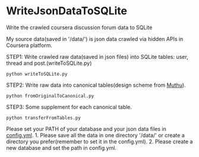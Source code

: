 # WriteJsonDataToSQLite
Write the crawled coursera discussion forum data to SQLite 

My source data(saved in '/data/') is json data crawled via hidden APIs in Coursera platform.

STEP1: Write crawled raw data(saved in json files) into SQLite tables: user, thread and post.(writeToSQLite.py)

    python writeToSQLite.py

STEP2: Write raw data into canonical tables(design scheme from <a href= "https://github.com/cmkumar87">Muthu</a>).

    python fromOriginalToCanonical.py

STEP3: Some supplement for each canonical table.

    python transferFromTables.py

Please set your PATH of your database and your json data files in <a href = "https://github.com/anyahui120/WriteJsonDataToSQLite/blob/master/config.yml">config.yml</a>. 
    1. Please save all the data in one directory '/data/' or create a directory you prefer(remember to set it in the config.yml).
    2. Please create a new database and set the path in config.yml.

